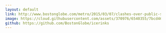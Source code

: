 ```yaml
---
layout: default
link: http://www.bostonglobe.com/metro/2015/03/07/clashes-over-public-skating-youth-hockey-milton-rink-reveal-hidden-cost-privatization/L3OXK41scnEKMCVRhlVA2O/story.html
image: https://cloud.githubusercontent.com/assets/370976/6540355/7bcd46d6-c467-11e4-80b1-6ed301de9521.jpg
github: https://github.com/BostonGlobe/icerinks
---
```

